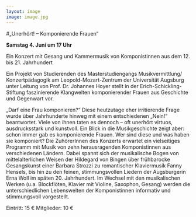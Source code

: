 ```yaml
---
layout: image
image: image.jpg
---
```


\#„Unerhört! – Komponierende Frauen“   

**Samstag 4. Juni um 17 Uhr** 

Ein Konzert mit Gesang und Kammermusik von Komponistinnen aus dem 12. bis 21. Jahrhundert 

Ein Projekt von Studierenden des Masterstudiengangs Musikvermittlung/ Konzertpädagogik am Leopold-Mozart-Zentrum der Universität Augsburg unter Leitung von Prof. Dr. Johannes Hoyer stellt in der Erich-Schickling-Stiftung faszinierende Klangwelten komponierender Frauen aus Geschichte und Gegenwart vor.

„Darf eine Frau komponieren?“ Diese heutzutage eher irritierende Frage wurde über Jahrhunderte hinweg mit einem entschiedenen „Nein!“ beantwortet. Viele von ihnen taten es dennoch – oft unerhört virtuos, ausdrucksstark und kunstvoll.
Ein Blick in die Musikgeschichte zeigt aber: schon immer gab es komponierende Frauen. Wer sind diese und was haben sie komponiert? Die ZuhörerInnen des Konzerts erwartet ein vielseitiges Programm mit Musik von zehn herausragenden Komponistinnen aus verschiedenen Ländern. Dabei spannt sich der musikalische Bogen von mittelalterlichen Weisen der Hildegard von Bingen über frühbarocke Gesangskunst einer Barbara Strozzi zu romantischer Klaviermusik Fanny Hensels, bis hin zu den feinen, stimmungsvollen Liedern der Augsburgerin Erna Woll im späten 20. Jahrhundert.
Im Wechsel mit den musikalischen Werken (u.a. Blockflöten, Klavier mit Violine, Saxophon, Gesang) werden die unterschiedlichen Lebenswelten der Komponistinnen informativ und stimmungsvoll vorgestellt.

Eintritt: 15 €		Mitglieder: 10 €
